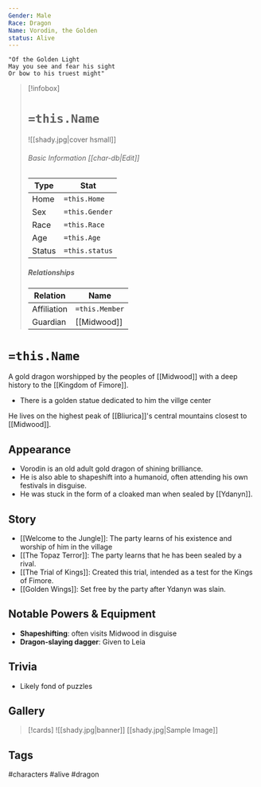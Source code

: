 ```yaml
---
Gender: Male
Race: Dragon
Name: Vorodin, the Golden
status: Alive
---
```

	"Of the Golden Light 
	May you see and fear his sight 
	Or bow to his truest might"

> [!infobox]
> # `=this.Name`
> ![[shady.jpg|cover hsmall]]
> ###### Basic Information [[char-db|Edit]]
> | Type | Stat |
> | ---- | ---- |
> | Home | `=this.Home` |
> | Sex | `=this.Gender` |
> | Race | `=this.Race` |
> | Age | `=this.Age` |
> | Status | `=this.status` |
> ##### Relationships
> | Relation | Name |
> | ---- | ---- |
> | Affiliation | `=this.Member` |
> |Guardian| [[Midwood]]|

# `=this.Name`
A gold dragon worshipped by the peoples of [[Midwood]] with a deep history to the [[Kingdom of Fimore]].
- There is a golden statue dedicated to him the villge center

He lives on the highest peak of [[Bliurica]]'s central mountains closest to [[Midwood]].
## Appearance
- Vorodin is an old adult gold dragon of shining brilliance.
- He is also able to shapeshift into a humanoid, often attending his own festivals in disguise.
- He was stuck in the form of a  cloaked man when sealed by [[Ydanyn]].
## Story
- [[Welcome to the Jungle]]: The party learns of his existence and worship of him in the village
- [[The Topaz Terror]]: The party learns that he has been sealed by a rival.
- [[The Trial of Kings]]: Created this trial, intended as a test for the Kings of Fimore.
- [[Golden Wings]]: Set free by the party after Ydanyn was slain.
## Notable Powers & Equipment
- **Shapeshifting**: often visits Midwood in disguise
- **Dragon-slaying dagger**: Given to Leia
## Trivia
- Likely fond of puzzles
## Gallery
>[!cards]
>![[shady.jpg|banner]]
>[[shady.jpg|Sample Image]]
>

## Tags
#characters #alive #dragon